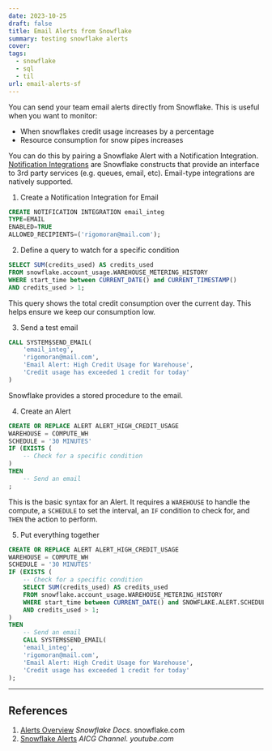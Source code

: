 ```yaml
---
date: 2023-10-25
draft: false
title: Email Alerts from Snowflake
summary: testing snowflake alerts
cover: 
tags:
  - snowflake
  - sql
  - til
url: email-alerts-sf
---
```


You can send your team email alerts directly from Snowflake. This is useful when you want to monitor:
 - When snowflakes credit usage increases by a percentage
 - Resource consumption for snow pipes increases

You can do this by pairing a Snowflake Alert with a Notification Integration. [Notification Integrations](https://docs.snowflake.com/en/user-guide/alerts) are Snowflake constructs that provide an interface to 3rd party services (e.g. queues, email, etc). Email-type integrations are natively supported.

1. Create a Notification Integration for Email
```sql
CREATE NOTIFICATION INTEGRATION email_integ
TYPE=EMAIL
ENABLED=TRUE
ALLOWED_RECIPIENTS=('rigomoran@mail.com');
```

2. Define a query to watch for a specific condition
```sql
SELECT SUM(credits_used) AS credits_used
FROM snowflake.account_usage.WAREHOUSE_METERING_HISTORY
WHERE start_time between CURRENT_DATE() and CURRENT_TIMESTAMP()
AND credits_used > 1;
```
This query shows the total credit consumption over the current day. This helps ensure we keep our consumption low.

3. Send a test email
```sql
CALL SYSTEM$SEND_EMAIL(
    'email_integ',
    'rigomoran@mail.com',
    'Email Alert: High Credit Usage for Warehouse',
    'Credit usage has exceeded 1 credit for today'
)
```
Snowflake provides a stored procedure to the email.


4. Create an Alert
```sql
CREATE OR REPLACE ALERT ALERT_HIGH_CREDIT_USAGE
WAREHOUSE = COMPUTE_WH
SCHEDULE = '30 MINUTES'
IF (EXISTS (
	-- Check for a specific condition
)
THEN 
	-- Send an email
;
```
This is the basic syntax for an Alert. It requires a `WAREHOUSE` to handle the compute, a `SCHEDULE` to set the interval, an `IF` condition to check for, and `THEN` the action to perform.

5. Put everything together
```sql
CREATE OR REPLACE ALERT ALERT_HIGH_CREDIT_USAGE
WAREHOUSE = COMPUTE_WH
SCHEDULE = '30 MINUTES'
IF (EXISTS (
	-- Check for a specific condition
    SELECT SUM(credits_used) AS credits_used
    FROM snowflake.account_usage.WAREHOUSE_METERING_HISTORY
    WHERE start_time between CURRENT_DATE() and SNOWFLAKE.ALERT.SCHEDULED_TIME()
    AND credits_used > 1;
)
THEN 
	-- Send an email
	CALL SYSTEM$SEND_EMAIL(
    'email_integ',
    'rigomoran@mail.com',
    'Email Alert: High Credit Usage for Warehouse',
    'Credit usage has exceeded 1 credit for today'
);
```

---
## References
1. [Alerts Overview](https://docs.snowflake.com/en/guides-overview-alerts) *Snowflake Docs*. snowflake.com
2. [Snowflake Alerts](https://www.youtube.com/watch?v=pRZ8v6NIAq8) *AICG Channel. youtube.com*